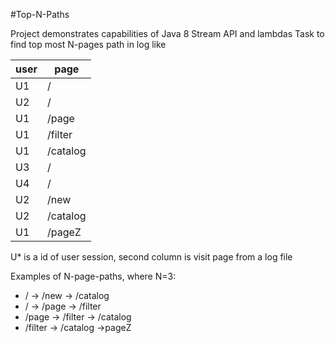 #Top-N-Paths

Project demonstrates capabilities of Java 8 Stream API and lambdas
Task to find top most N-pages path in log like

| user | page     |
|------|----------|
| U1   | /        |
| U2   | /        |
| U1   | /page    |
| U1   | /filter  |
| U1   | /catalog |
| U3   | /        |
| U4   | /        |
| U2   | /new     |
| U2   | /catalog |
| U1   | /pageZ   |

U* is a id of user session, second column is visit page from a log file

Examples of N-page-paths, where N=3:
*  / -> /new -> /catalog
*  / -> /page -> /filter
*  /page -> /filter -> /catalog
*  /filter -> /catalog ->pageZ  
